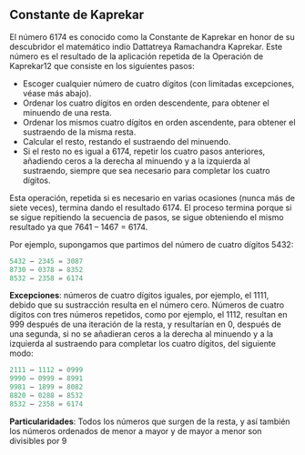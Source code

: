 ## Constante de Kaprekar

El número 6174 es conocido como la Constante de Kaprekar en honor de su descubridor el matemático indio Dattatreya Ramachandra Kaprekar. Este número es el resultado de la aplicación repetida de la Operación de Kaprekar1​2​ que consiste en los siguientes pasos:

* Escoger cualquier número de cuatro dígitos (con limitadas excepciones, véase más abajo).
* Ordenar los cuatro dígitos en orden descendente, para obtener el minuendo de una resta.
* Ordenar los mismos cuatro dígitos en orden ascendente, para obtener el sustraendo de la misma resta.
* Calcular el resto, restando el sustraendo del minuendo.
* Si el resto no es igual a 6174, repetir los cuatro pasos anteriores, añadiendo ceros a la derecha al minuendo y a la izquierda al sustraendo, siempre que sea necesario para completar los cuatro dígitos.

Esta operación, repetida si es necesario en varias ocasiones (nunca más de siete veces), termina dando el resultado 6174. El proceso termina porque si se sigue repitiendo la secuencia de pasos, se sigue obteniendo el mismo resultado ya que 7641 – 1467 = 6174.

Por ejemplo, supongamos que partimos del número de cuatro dígitos 5432:

```js
5432 – 2345 = 3087
8730 – 0378 = 8352
8532 – 2358 = 6174
````

**Excepciones**: números de cuatro dígitos iguales, por ejemplo, el 1111, debido que su sustracción resulta en el número cero. Números de cuatro dígitos con tres números repetidos, como por ejemplo, el 1112, resultan en 999 después de una iteración de la resta, y resultarían en 0, después de una segunda, si no se añadieran ceros a la derecha al minuendo y a la izquierda al sustraendo para completar los cuatro dígitos, del siguiente modo:

```js
2111 – 1112 = 0999
9990 – 0999 = 8991
9981 – 1899 = 8082
8820 – 0288 = 8532
8532 – 2358 = 6174
````

**Particularidades**:
Todos los números que surgen de la resta, y así también los números ordenados de menor a mayor y de mayor a menor son divisibles por 9
